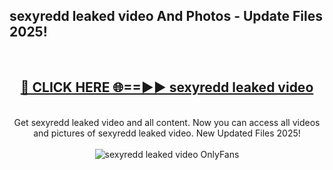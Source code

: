 <h2>sexyredd leaked video And Photos - Update Files 2025!</h2>
<br>
<div align="center">
<h2><a href="https://top-ai-tools.click/QrbHav" rel="nofollow">🔴 CLICK HERE 🌐==►► sexyredd leaked video</a></h2>
<br>
Get sexyredd leaked video and all content. Now you can access all videos and pictures of sexyredd leaked video. New Updated Files 2025!
<br>
<br>
<a href="https://top-ai-tools.click/QrbHav" rel="nofollow" data-target="animated-image.originalLink"><img src="https://i.ibb.co.com/WyWwxjT/player-gif2.gif" alt="sexyredd leaked video OnlyFans" style="max-width: 100%; display: inline-block;" data-target="animated-image.originalImage"></a>
</div>
<br>